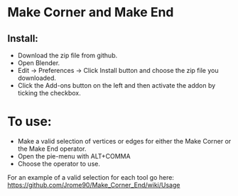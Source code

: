 # Make Corner and Make End

## Install:
* Download the zip file from github.
* Open Blender.
* Edit -> Preferences -> Click Install button and choose the zip file you downloaded.
* Click the Add-ons button on the left and then activate the addon by ticking the checkbox.

# To use:
* Make a valid selection of vertices or edges for either the Make Corner or the Make End operator.
* Open the pie-menu with ALT+COMMA
* Choose the operator to use.

For an example of a valid selection for each tool go here:
https://github.com/Jrome90/Make_Corner_End/wiki/Usage

